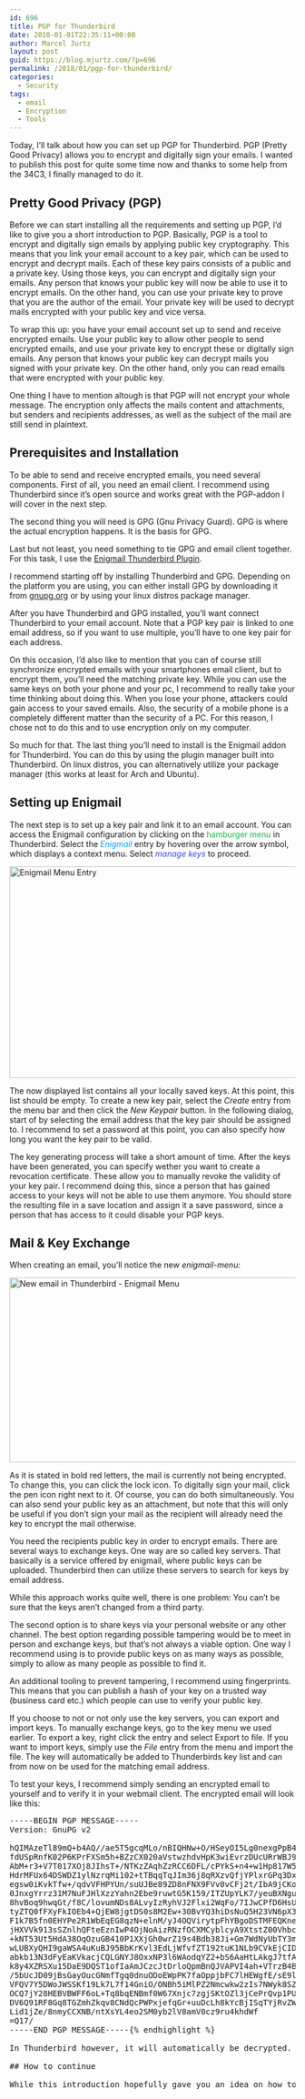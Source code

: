 ```yaml
---
id: 696
title: PGP for Thunderbird
date: 2018-01-01T22:35:11+00:00
author: Marcel Jurtz
layout: post
guid: https://blog.mjurtz.com/?p=696
permalink: /2018/01/pgp-for-thunderbird/
categories:
  - Security
tags:
  - email
  - Encryption
  - Tools
---
```

Today, I&#8217;ll talk about how you can set up PGP for Thunderbird. PGP (Pretty Good Privacy) allows you to encrypt and digitally sign your emails. I wanted to publish this post for quite some time now and thanks to some help from the 34C3, I finally managed to do it.

## Pretty Good Privacy (PGP)

Before we can start installing all the requirements and setting up PGP, I&#8217;d like to give you a short introduction to PGP. Basically, PGP is a tool to encrypt and digitally sign emails by applying public key cryptography. This means that you link your email account to a key pair, which can be used to encrypt and decrypt mails. Each of these key pairs consists of a public and a private key. Using those keys, you can encrypt and digitally sign your emails. Any person that knows your public key will now be able to use it to encrypt emails. On the other hand, you can use your private key to prove that you are the author of the email. Your private key will be used to decrypt mails encrypted with your public key and vice versa.

To wrap this up: you have your email account set up to send and receive encrypted emails. Use your public key to allow other people to send encrypted emails, and use your private key to encrypt these or digitally sign emails. Any person that knows your public key can decrypt mails you signed with your private key. On the other hand, only you can read emails that were encrypted with your public key.

One thing I have to mention altough is that PGP will not encrypt your whole message. The encryption only affects the mails content and attachments, but senders and recipients addresses, as well as the subject of the mail are still send in plaintext.

## Prerequisites and Installation

To be able to send and receive encrypted emails, you need several components. First of all, you need an email client. I recommend using Thunderbird since it&#8217;s open source and works great with the PGP-addon I will cover in the next step.

The second thing you will need is GPG (Gnu Privacy Guard). GPG is where the actual encryption happens. It is the basis for GPG.

Last but not least, you need something to tie GPG and email client together. For this task, I use the [Enigmail Thunderbird Plugin](https://addons.mozilla.org/de/thunderbird/addon/enigmail/).

I recommend starting off by installing Thunderbird and GPG. Depending on the platform you are using, you can either install GPG by downloading it from [gnupg.org](https://gnupg.org/download/index.html) or by using your linux distros package manager.

After you have Thunderbird and GPG installed, you&#8217;ll want connect Thunderbird to your email account. Note that a PGP key pair is linked to one email address, so if you want to use multiple, you&#8217;ll have to one key pair for each address.

On this occasion, I&#8217;d also like to mention that you can of course still synchronize encrypted emails with your smartphones email client, but to encrypt them, you&#8217;ll need the matching private key. While you can use the same keys on both your phone and your pc, I recommend to really take your time thinking about doing this. When you lose your phone, attackers could gain access to your saved emails. Also, the security of a mobile phone is a completely different matter than the security of a PC. For this reason, I chose not to do this and to use encryption only on my computer.

So much for that. The last thing you&#8217;ll need to install is the Enigmail addon for Thunderbird. You can do this by using the plugin manager built into Thunderbird. On linux distros, you can alternatively utilize your package manager (this works at least for Arch and Ubuntu).

## Setting up Enigmail

The next step is to set up a key pair and link it to an email account. You can access the Enigmail configuration by clicking on the <span style="color: #22b14c;">hamburger menu</span> in Thunderbird. Select the <span style="color: #00a2e8;"><em>Enigmail</em></span> entry by hovering over the arrow symbol, which displays a context menu. Select <span style="color: #3f48cc;"><em>manage keys</em></span> to proceed.

<img src="https://i2.wp.com/blog.mjurtz.com/wp-content/uploads/2018/01/menuentry.png?resize=563%2C372&#038;ssl=1" alt="Enigmail Menu Entry" class="aligncenter size-full wp-image-698" width="563" height="372" srcset="https://i2.wp.com/blog.mjurtz.com/wp-content/uploads/2018/01/menuentry.png?w=563&ssl=1 563w, https://i2.wp.com/blog.mjurtz.com/wp-content/uploads/2018/01/menuentry.png?resize=500%2C330&ssl=1 500w" sizes="(max-width: 563px) 100vw, 563px" data-recalc-dims="1" />

The now displayed list contains all your locally saved keys. At this point, this list should be empty. To create a new key pair, select the _Create_ entry from the menu bar and then click the _New Keypair_ button. In the following dialog, start of by selecting the email address that the key pair should be assigned to. I recommend to set a password at this point, you can also specify how long you want the key pair to be valid.

The key generating process will take a short amount of time. After the keys have been generated, you can specify wether you want to create a revocation certificate. These allow you to manually revoke the validity of your key pair. I recommend doing this, since a person that has gained access to your keys will not be able to use them anymore. You should store the resulting file in a save location and assign it a save password, since a person that has access to it could disable your PGP keys.

## Mail & Key Exchange

When creating an email, you&#8217;ll notice the new _enigmail-menu_:

<img src="https://i1.wp.com/blog.mjurtz.com/wp-content/uploads/2018/01/new_mail.png?resize=750%2C325&#038;ssl=1" alt="New email in Thunderbird - Enigmail Menu" class="aligncenter size-full wp-image-699" width="750" height="325" srcset="https://i1.wp.com/blog.mjurtz.com/wp-content/uploads/2018/01/new_mail.png?w=845&ssl=1 845w, https://i1.wp.com/blog.mjurtz.com/wp-content/uploads/2018/01/new_mail.png?resize=500%2C217&ssl=1 500w" sizes="(max-width: 750px) 100vw, 750px" data-recalc-dims="1" />

As it is stated in bold red letters, the mail is currently not being encrypted. To change this, you can click the lock icon. To digitally sign your mail, click the pen icon right next to it. Of course, you can do both simultaneously. You can also send your public key as an attachment, but note that this will only be useful if you don&#8217;t sign your mail as the recipient will already need the key to encrypt the mail otherwise.

You need the recipients public key in order to encrypt emails. There are several ways to exchange keys. One way are so called key servers. That basically is a service offered by enigmail, where public keys can be uploaded. Thunderbird then can utilize these servers to search for keys by email address.

While this approach works quite well, there is one problem: You can&#8217;t be sure that the keys aren&#8217;t changed from a third party.

The second option is to share keys via your personal website or any other channel. The best option regarding possible tampering would be to meet in person and exchange keys, but that&#8217;s not always a viable option. One way I recommend using is to provide public keys on as many ways as possible, simply to allow as many people as possible to find it.

An additional tooling to prevent tampering, I recommend using fingerprints. This means that you can publish a hash of your key on a trusted way (business card etc.) which people can use to verify your public key.

If you choose to not or not only use the key servers, you can export and import keys. To manually exchange keys, go to the key menu we used earlier. To export a key, right click the entry and select Export to file. If you want to import keys, simply use the _File_ entry from the menu and import the file. The key will automatically be added to Thunderbirds key list and can from now on be used for the matching email address.

To test your keys, I recommend simply sending an encrypted email to yourself and to verify it in your webmail client. The encrypted email will look like this:

<pre class="EnlighterJSRAW" data-enlighter-language="no-highlight">-----BEGIN PGP MESSAGE-----
Version: GnuPG v2

hQIMAzeTl89mQ+b4AQ//ae5T5gcqMLo/nBIQHNw+O/HSeyOI5Lg0nexgPpB44c8Z
fdUSpRnfK02P6KPrFXSm5h+BZzCX020aVstwzhdvHpK3wiEvrzDUcURrWBJ9RRAC
AbM+r3+V7T017XOj8JIhsT+/NTKzZAqhZzRCC6DFL/cPYkS+n4+w1Hp817W5KIlJ
HdrMFUx64DSWDZ1ylNzrqMi102+tTBqqTqJIm36j8qRXzvQfjYPlxrGPq3DxEW9S
egsw0iKvkTfw+/qdvVFHPYUn/suUJBe89ZD8nFNX9FVv0vCFj2t/IbA9jCKocHOX
0JnxgYrrz31M7NuFJHlXzzYahn2Ebe9ruwtG5K159/ITZUpYLK7/yeuBXNgu1OED
8hvBoq9hwqGt/f8C/lovumNDs8ALvyIzRyhVJ2Flxi2WqFo/7IJwCPfD6HsUpR2d
tyZTQ0fFXyFkIOEb4+QjEW8jgtDS0s8M2Ew+30BvYQ3hiDsNuQ5H23VN6pX3fHY8
F1k7B5fn0EHYPe2R1WbEqEG8qzN+elnM/yJ4OQVirytpFhYBgoDSTMFEQKneBHjj
jHXVVk913sSZnlhQFteEznIwP4OjNoAizRNzfOCXMCyblcyA9XtstZ00VhbcsdUN
+kNT53Ut5HdA38OqOzuGB410P1XXjGh0wrZ19s4Bdb38Ji+Gm7WdNyUbTY3mOCLS
wLUBXyQHI9gaWSA4uKuBJ95BbKrKvl3EdLjWfvfZT192tuK1NLb9CVkEjCIDH4gq
abkb13N3dFyEaKVkacjCQLGNYJ8OxxNP3l6WAodqYZ2+bS6AaHtLAkgJ7tfAKp7+
k8y4XZRSXu15DaE9DQST1ofIaAmJCzcJtDrloQpmBnQJVAPVI4ah+VTrzB4Bfrqw
/5bUcJD09jBsGayOucGNmfTgq0dnuODoEWpPK7faOppjbFC7lHEWgfE/sE9lFwWX
VFQV7Y5DWoJWSSKf19Lk7L7f14GniO/ONBh5iMlPZ2Nmcwkw2zIs7NWyk8SZgDxr
OCQ7jY28HEBVBWFF6oL+Tq8bqENBmf0W67Xnjc7zgjSKtOZl3jCePrQvp1PUvTpQ
DV6Q91RF8Gq8TGZmhZkqv8CNdQcPWPxjefqGr+uuDcLh8kYcBjISqTYjRvZWw8ck
Lid1jZe/8nmyCCXNB/ntXsYL4eo2SM0yb2lV8amV0cz9ru4khdWf
=Q17/
-----END PGP MESSAGE-----{% endhighlight %}

In Thunderbird however, it will automatically be decrypted. Note that you might need to enter the passwort you&#8217;ve set for the key pair before the mail can be decrypted.

## How to continue

While this introduction hopefully gave you an idea on how to set things up and get started, I recommend not to stop at this point. There are two websites that I were introduced to and I&#8217;d like to share them with you. Both [this](https://ssd.eff.org/), and [this](https://securityinabox.org/) website offer a great overview of different topics regarding digital self-defense. Also, stay tuned for further updates on this website!